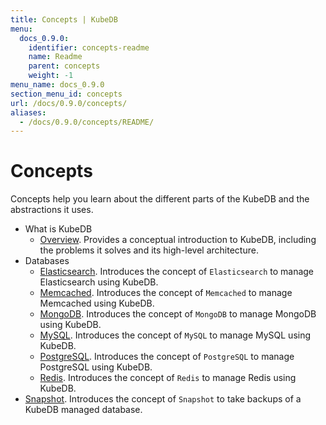 ```yaml
---
title: Concepts | KubeDB
menu:
  docs_0.9.0:
    identifier: concepts-readme
    name: Readme
    parent: concepts
    weight: -1
menu_name: docs_0.9.0
section_menu_id: concepts
url: /docs/0.9.0/concepts/
aliases:
  - /docs/0.9.0/concepts/README/
---
```


# Concepts

Concepts help you learn about the different parts of the KubeDB and the abstractions it uses.

- What is KubeDB
  - [Overview](/docs/concepts/what-is-kubedb/overview.md). Provides a conceptual introduction to KubeDB, including the problems it solves and its high-level architecture.
- Databases
  - [Elasticsearch](/docs/concepts/databases/elasticsearch.md). Introduces the concept of `Elasticsearch` to manage Elasticsearch using KubeDB.
  - [Memcached](/docs/concepts/databases/memcached.md). Introduces the concept of `Memcached` to manage Memcached using KubeDB.
  - [MongoDB](/docs/concepts/databases/mongodb.md). Introduces the concept of `MongoDB` to manage MongoDB using KubeDB.
  - [MySQL](/docs/concepts/databases/mysql.md). Introduces the concept of `MySQL` to manage MySQL using KubeDB.
  - [PostgreSQL](/docs/concepts/databases/postgres.md). Introduces the concept of `PostgreSQL` to manage PostgreSQL using KubeDB.
  - [Redis](/docs/concepts/databases/redis.md). Introduces the concept of `Redis` to manage Redis using KubeDB.
- [Snapshot](/docs/concepts/snapshot.md). Introduces the concept of `Snapshot` to take backups of a KubeDB managed database.
